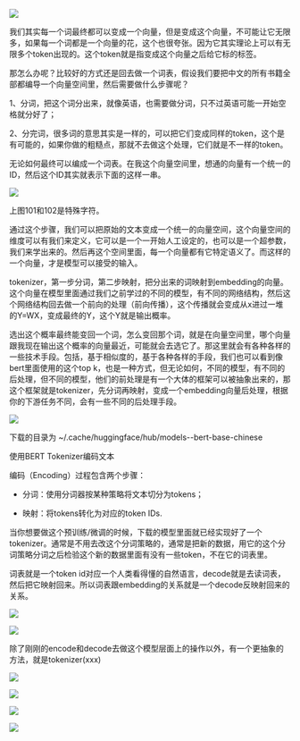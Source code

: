 ![](https://gitee.com/hxc8/images0/raw/master/img/202407172039015.jpg)

我们其实每一个词最终都可以变成一个向量，但是变成这个向量，不可能让它无限多，如果每一个词都是一个向量的花，这个也很夸张。因为它其实理论上可以有无限多个token出现的。这个token就是指变成这个向量之后给它标的标签。

那怎么办呢？比较好的方式还是回去做一个词表，假设我们要把中文的所有书籍全部都编导一个向量空间里，然后需要做什么步骤呢？

1、分词，把这个词分出来，就像英语，也需要做分词，只不过英语可能一开始空格就分好了；

2、分完词，很多词的意思其实是一样的，可以把它们变成同样的token，这个是有可能的，如果你做的粗糙点，那就不去做这个处理，它们就是不一样的token。

无论如何最终可以编成一个词表。在我这个向量空间里，想通的向量有一个统一的ID，然后这个ID其实就表示下面的这样一串。

![](https://gitee.com/hxc8/images0/raw/master/img/202407172039490.jpg)

上图101和102是特殊字符。

通过这个步骤，我们可以把原始的文本变成一个统一的向量空间，这个向量空间的维度可以有我们来定义，它可以是一个一开始人工设定的，也可以是一个超参数，我们来学出来的。然后再这个空间里面，每一个向量都有它特定语义了。而这样的一个向量，才是模型可以接受的输入。

tokenizer，第一步分词，第二步映射，把分出来的词映射到embedding的向量。这个向量在模型里面通过我们之前学过的不同的模型，有不同的网络结构，然后这个网络结构回去做一个前向的处理（前向传播），这个传播就会变成从x进过一堆的Y=WX，变成最终的Y，这个Y就是输出概率。

选出这个概率最终能变回一个词，怎么变回那个词，就是在向量空间里，哪个向量跟我现在输出这个概率的向量最近，可能就会去选它了。那这里就会有各种各样的一些技术手段。包括，基于相似度的，基于各种各样的手段，我们也可以看到像bert里面使用的这个top k，也是一种方式，但无论如何，不同的模型，有不同的后处理，但不同的模型，他们的前处理是有一个大体的框架可以被抽象出来的，那这个框架就是tokenizer，先分词再映射，变成一个embedding向量后处理，根据你的下游任务不同，会有一些不同的后处理手段。 

![](https://gitee.com/hxc8/images0/raw/master/img/202407172039286.jpg)

下载的目录为 ~/.cache/huggingface/hub/models--bert-base-chinese

使用BERT Tokenizer编码文本

编码（Encoding）过程包含两个步骤：

- 分词：使用分词器按某种策略将文本切分为tokens；

- 映射：将tokens转化为对应的token IDs.

当你想要做这个预训练/微调的时候，下载的模型里面就已经实现好了一个tokenizer。通常是不用去改这个分词策略的，通常是把新的数据，用它的这个分词策略分词之后检验这个新的数据里面有没有一些token，不在它的词表里。

词表就是一个token id对应一个人类看得懂的自然语言，decode就是去读词表，然后把它映射回来。所以词表跟embedding的关系就是一个decode反映射回来的关系。

![](https://gitee.com/hxc8/images0/raw/master/img/202407172039321.jpg)

![](https://gitee.com/hxc8/images0/raw/master/img/202407172039293.jpg)

除了刚刚的encode和decode去做这个模型层面上的操作以外，有一个更抽象的方法，就是tokenizer(xxx)

![](https://gitee.com/hxc8/images0/raw/master/img/202407172039731.jpg)

![](https://gitee.com/hxc8/images0/raw/master/img/202407172039580.jpg)

![](https://gitee.com/hxc8/images0/raw/master/img/202407172039914.jpg)

![](https://gitee.com/hxc8/images0/raw/master/img/202407172039986.jpg)